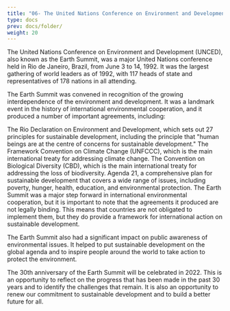 ```yaml
---
title: "06- The United Nations Conference on Environment and Development (UNCED),1992"
type: docs
prev: docs/folder/
weight: 20
---
```

The United Nations Conference on Environment and Development (UNCED), also known as the Earth Summit, was a major United Nations conference held in Rio de Janeiro, Brazil, from June 3 to 14, 1992. It was the largest gathering of world leaders as of 1992, with 117 heads of state and representatives of 178 nations in all attending.

The Earth Summit was convened in recognition of the growing interdependence of the environment and development. It was a landmark event in the history of international environmental cooperation, and it produced a number of important agreements, including:

The Rio Declaration on Environment and Development, which sets out 27 principles for sustainable development, including the principle that "human beings are at the centre of concerns for sustainable development."
The Framework Convention on Climate Change (UNFCCC), which is the main international treaty for addressing climate change.
The Convention on Biological Diversity (CBD), which is the main international treaty for addressing the loss of biodiversity.
Agenda 21, a comprehensive plan for sustainable development that covers a wide range of issues, including poverty, hunger, health, education, and environmental protection.
The Earth Summit was a major step forward in international environmental cooperation, but it is important to note that the agreements it produced are not legally binding. This means that countries are not obligated to implement them, but they do provide a framework for international action on sustainable development.

The Earth Summit also had a significant impact on public awareness of environmental issues. It helped to put sustainable development on the global agenda and to inspire people around the world to take action to protect the environment.

The 30th anniversary of the Earth Summit will be celebrated in 2022. This is an opportunity to reflect on the progress that has been made in the past 30 years and to identify the challenges that remain. It is also an opportunity to renew our commitment to sustainable development and to build a better future for all.
